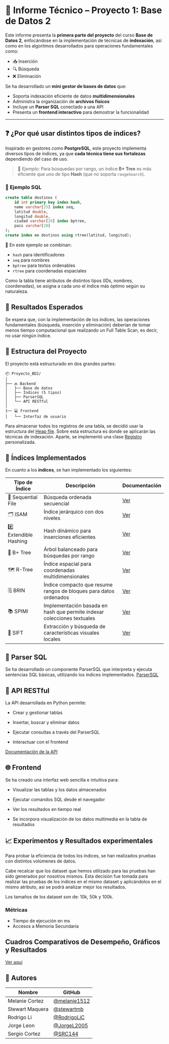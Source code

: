 # 📘 Informe Técnico – Proyecto 1: Base de Datos 2

Este informe presenta la **primera parte del proyecto** del curso **Base de Datos 2**, enfocándose en la implementación de técnicas de **indexación**, así como en los algoritmos desarrollados para operaciones fundamentales como:

- 📥 Inserción  
- 🔍 Búsqueda  
- ❌ Eliminación  

Se ha desarrollado un **mini gestor de bases de datos** que:

- Soporta indexación eficiente de datos **multidimensionales**
- Administra la organización de **archivos físicos**
- Incluye un **Parser SQL** conectado a una API
- Presenta un **frontend interactivo** para demostrar la funcionalidad

---

## ❓ ¿Por qué usar distintos tipos de índices?

Inspirado en gestores como **PostgreSQL**, este proyecto implementa diversos tipos de índices, ya que **cada técnica tiene sus fortalezas** dependiendo del caso de uso.

> 🔑 *Ejemplo*: Para búsquedas por rango, un índice **B+ Tree** es más eficiente que uno de tipo **Hash** (que no soporta `rangeSearch`).

### 🧪 Ejemplo SQL

```sql
create table destinos (
    id int primary key index hash,
    name varchar[25] index seq,
    latitud double,
    longitud double,
    ciudad varchar[20] index bptree,
    pais varchar[20]
);
create index on destinos using rtree(latitud, longitud);
```
🔎 En este ejemplo se combinan:
- `hash` para identificadores
- `seq` para nombres
- `bptree` para textos ordenables
- `rtree` para coordenadas espaciales

Como la tabla tiene atributos de distintos tipos (IDs, nombres, coordenadas), se asigna a cada uno el índice más óptimo según su naturaleza.

## 🎯 Resultados Esperados
Se espera que, con la implementación de los índices, las operaciones fundamentales (búsqueda, inserción y eliminación) deberían de tomar menos tiempo computacional que realizando un Full Table Scan, es decir, no usar ningún índice.

## 🧱 Estructura del Proyecto
El proyecto está estructurado en dos grandes partes:
```
📦 Proyecto_BD2/
│
├── 🔙 Backend
│   ├── Base de datos
│   ├── Índices (5 tipos)
│   ├── ParserSQL
│   └── API RESTful
│
├── 💻 Frontend
│   └── Interfaz de usuario
```

Para almacenar todos los registros de una tabla, se decidió usar la estructura del [Heap file](https://github.com/stewartmb/Proyecto_BD2/blob/main/Heap_struct/Hepa.md). Sobre esta estructura es donde se aplicarán las técnicas de indexación.
Aparte, se implementó una clase [Registro](https://github.com/stewartmb/Proyecto_BD2/blob/main/Utils/RegistroREADME.md) personalizada.

## 📂 Índices Implementados
En cuanto a los **índices**, se han implementado los siguientes:


| Tipo de Índice         | Descripción                                         | Documentación                                                                              |
| ---------------------- | --------------------------------------------------- | ------------------------------------------------------------------------------------------ |
| 📄 Sequential File     | Búsqueda ordenada secuencial                        | [Ver](https://github.com/stewartmb/Proyecto_BD2/blob/main/Sequential_Struct/Sequential.md) |
| 🗂 ISAM                | Índice jerárquico con dos niveles                   | [Ver](https://github.com/stewartmb/Proyecto_BD2/tree/main/Isam_struct/ISAM.md)             |
| #️⃣ Extendible Hashing | Hash dinámico para inserciones eficientes           | [Ver](https://github.com/stewartmb/Proyecto_BD2/blob/main/Hash_struct/Hash.md)             |
| 🌳 B+ Tree             | Árbol balanceado para búsquedas por rango           | [Ver](https://github.com/stewartmb/Proyecto_BD2/blob/main/BPtree_struct/BTree.md)          |
| 🗺 R-Tree              | Índice espacial para coordenadas multidimensionales | [Ver](https://github.com/stewartmb/Proyecto_BD2/blob/main/RTree_struct/Rtree.md)           |
| 🗒️ BRIN               | Índice compacto que resume rangos de bloques para datos ordenados | [Ver](https://github.com/stewartmb/Proyecto_BD2/blob/main/Brin_struct/Brin.md)           |
| 📚 SPIMI              | Implementación basada en hash que permite indexar colecciones textuales | [Ver](https://github.com/stewartmb/Proyecto_BD2/blob/main/Spimi_struct/benchmarks.md) |
| 🧠 SIFT               | Extracción y búsqueda de características visuales locales | [Ver](https://github.com/stewartmb/Proyecto_BD2/blob/main/SIFT_struct/IVF.md)             |


## 🧠 Parser SQL
Se ha desarrollado un componente ParserSQL que interpreta y ejecuta sentencias SQL básicas, utilizando los índices implementados.
[ParserSQL](https://github.com/stewartmb/Proyecto_BD2/blob/main/ParserSQL/Parser.md)

## 🔌 API RESTful
La API desarrollada en Python permite:

- Crear y gestionar tablas

- Insertar, buscar y eliminar datos

- Ejecutar consultas a través del ParserSQL

- Interactuar con el frontend

[Documentación de la API](https://github.com/stewartmb/Proyecto_BD2/blob/main/API/README.md)


## 🌐 Frontend
Se ha creado una interfaz web sencilla e intuitiva para:

- Visualizar las tablas y los datos almacenados

- Ejecutar comandos SQL desde el navegador

- Ver los resultados en tiempo real
  
- Se incorpora visualización de los datos multimedia en la tabla de resultados

  

## 📈 Experimentos y Resultados experimentales

Para probar la eficiencia de todos los índices, se han realizados pruebas con distintos volúmenes de datos.

Cabe recalcar que los dataset que hemos utilizado para las pruebas han sido generados por nosotros mismos. Esta decisión fue tomada para realizar las pruebas de los índices en el mismo dataset y aplicándolos en el mismo atributo, asi se podrá analizar mejor los resultados.

Los tamaños de los dataset son de: 10k, 50k y 100k.

### Métricas
- Tiempo de ejecución en ms
- Accesos a Memoria Secundaria

## Cuadros Comparativos de Desempeño, Gráficos y Resultados

[Ver aquí](https://github.com/stewartmb/Proyecto_BD2/blob/main/cuadros/Cuadros.md)


## 👥 Autores

| Nombre  | GitHub                                         |
| ------- | ---------------------------------------------- |
| Melanie Cortez | [@melanie1512](https://github.com/melanie1512) |
| Stewart Maquera | [@stewartmb](https://github.com/stewartmb)     |
| Rodrigo Li | [@RodrigoLiC](https://github.com/RodrigoLiC)   |
| Jorge Leon | [@JorgeL2005](https://github.com/JorgeL2005)   |
| Sergio Cortez| [@SRC144](https://github.com/SRC144)   |

